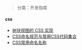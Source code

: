 > 分类：开发指南

#### css
- [树状视图的 CSS 实现](https://iamkate.com/code/tree-views/)
- [CSS命名规范与常用CSS代码集合](https://juejin.cn/post/6844904053839757326)
- [CSS常用命名名称](https://www.cnblogs.com/john-jxsr/p/8399443.html)